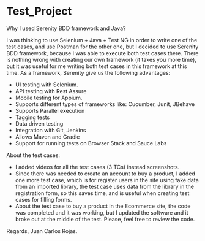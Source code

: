 # Test_Project

Why I used Serenity BDD framework and Java?

I was thinking to use Selenium + Java + Test NG in order to write one of the test cases, and use Postman for the other one, 
but I decided to use Serenity BDD framework, because I was able to execute both test cases there.
There is nothing wrong with creating our own framework (it takes you more time), 
but it was useful for me writing both test cases in this framework at this time. 
As a framework, Serenity give us the following advantages:
- UI testing with Selenium.
- API testing with Rest Assure
- Mobile testing for Appium.
- Supports different types of frameworks like: Cucumber, Junit, JBehave
- Supports Parallel execution
- Tagging tests
- Data driven testing
- Integration with Git, Jenkins
- Allows Maven and Gradle
- Support for running tests on Browser Stack and Sauce Labs

About the test cases:
- I added videos for all the test cases (3 TCs) instead screenshots.
- Since there was needed to create an account to buy a product, I added one more test case, 
which is for register users in the site using fake data from an imported library, 
the test case uses data from the library in the registration form, so this saves time, and is useful when creating test cases for filling forms.
- About the test case to buy a product in the Ecommerce site, the code was completed and it was working, 
but I updated the software and it broke out at the middle of the test. Please, feel free to review the code.  


Regards,
Juan Carlos Rojas.
